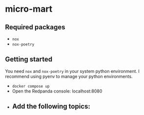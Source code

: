 # micro-mart

## Required packages

- `nox`
- `nox-poetry`

## Getting started
You need `nox` and `nox-poetry` in your system python environment. I recommend using pyenv to manage your python environments.

- `docker compose up`
- Open the Redpanda console: localhost:8080
- Add the following topics:
    - 
